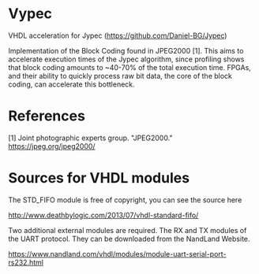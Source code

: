# Vypec
VHDL acceleration for Jypec (https://github.com/Daniel-BG/Jypec)

Implementation of the Block Coding found in JPEG2000 [1]. This aims to accelerate execution times of the Jypec algorithm, since profiling shows that block coding amounts to ~40-70% of the total execution time. FPGAs, and their ability to quickly process raw bit data, the core of the block coding, can accelerate this bottleneck.


# References

[1] Joint photographic experts group. "JPEG2000." https://jpeg.org/jpeg2000/


# Sources for VHDL modules

The STD_FIFO module is free of copyright, you can see the source here

http://www.deathbylogic.com/2013/07/vhdl-standard-fifo/


Two additional external modules are required. The RX and TX modules of the UART protocol. They can be downloaded from the NandLand Website.

https://www.nandland.com/vhdl/modules/module-uart-serial-port-rs232.html